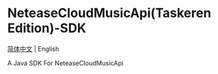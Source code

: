 # NeteaseCloudMusicApi(Taskeren Edition)-SDK

[简体中文](https://github.com/JackuXL/NeteaseCloudMusicApi-SDK/blob/master/README.md) | English

A Java SDK For NeteaseCloudMusicApi
